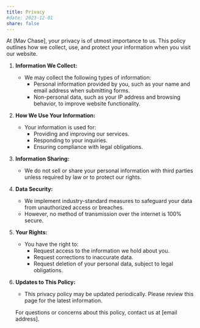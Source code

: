 ```yaml
---
title: Privacy
#date: 2023-12-01
share: false
---
```


At [Mav Chase], your privacy is of utmost importance to us. This policy outlines how we collect, use, and protect your information when you visit our website.

1. **Information We Collect:**
   - We may collect the following types of information:
     - Personal information provided by you, such as your name and email address when submitting forms.
     - Non-personal data, such as your IP address and browsing behavior, to improve website functionality.

2. **How We Use Your Information:**
   - Your information is used for:
     - Providing and improving our services.
     - Responding to your inquiries.
     - Ensuring compliance with legal obligations.

3. **Information Sharing:**
   - We do not sell or share your personal information with third parties unless required by law or to protect our rights.

4. **Data Security:**
   - We implement industry-standard measures to safeguard your data from unauthorized access or breaches.
   - However, no method of transmission over the internet is 100% secure.

5. **Your Rights:**
   - You have the right to:
     - Request access to the information we hold about you.
     - Request corrections to inaccurate data.
     - Request deletion of your personal data, subject to legal obligations.

6. **Updates to This Policy:**
   - This privacy policy may be updated periodically. Please review this page for the latest information.

   For questions or concerns about this policy, contact us at [email address].
